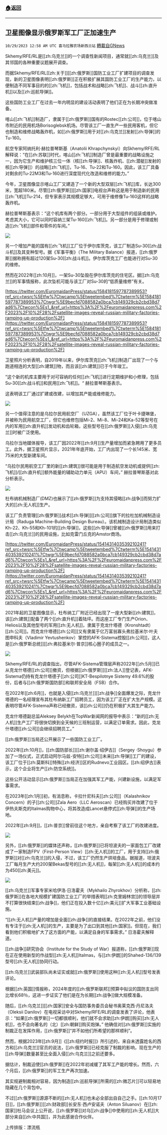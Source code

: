 ###  [:house:返回](README.md)
---


## 卫星图像显示俄罗斯军工厂正加速生产
`10/29/2023 12:58 AM UTC 喜马拉雅农场新西兰站` [轉載自GNews](https://gnews.org/articles/1893512)

Skhemy/RFE/RL是[[zh:乌克兰]]的一个调查性新闻项目，通常就[[zh:乌克兰]]及其邻国的各种重要议题展开调查。

而据Skhemy/RFE/RL[[zh:关于]][[zh:俄罗斯]]国防工业工厂扩建项目的调查发现，新的卫星图像表明[[zh:俄罗斯]]正在积极扩展其国防工业工厂的生产能力，以便制造不同军事目的的[[zh:飞机]]，包括战术和战略[[zh:飞机]]、战斗[[zh:直升机]]以及[[zh:巡航导弹]]。

这些国防工业工厂在过去一年内明显的建设活动表明了他们正在为长期冲突做准备。

喀山[[zh:飞机]]制造厂，隶属于[[zh:俄罗斯]]国有的Rostec[[zh:公司]]，位于喀山市附近的民用机场Borisoglebsk机场。尽管该工厂一直生产一些民用客机，但它也制造和维修战略轰炸机，如[[zh:俄罗斯]]用于对[[zh:乌克兰]]发射[[zh:导弹]]的Tu-160。

航空专家阿纳托利·赫拉普琴斯基（Anatolii Khrapchynskyi）向Skhemy/RFE/RL解释说：“在[[zh:苏联]]时代，喀山[[zh:飞机]]制造厂曾是最重要的战略设施之一，因为它生产和维护核三位一体（核[[zh:导弹]]、核轰炸机、[[zh:潜艇]]发射的核[[zh:导弹]]）的战略[[zh:飞机]]，Tu-16、Tu-22和Tu-160。因此，该工厂具备对剩余的Tu-22M3和Tu-160进行深度现代化改造和维修的能力。”

今年，卫星图像显示喀山工厂又建造了一个新的大型双层[[zh:飞机]]库，长达300 米，宽超180米。尽管[[zh:俄罗斯]][[zh:国家]]电视台声称这是用于制造新的民用[[zh:飞机]]Tu-214，但专家表示其规模足够大，可用于维修像Tu-160这样的战略轰炸机。

赫拉普琴斯基表示：“这个机库有两个部分。一部分用于大型组件的组装或维护。考虑其大小，它可以同时容纳三架Tu-160[[zh:飞机]]。另一部分是用于修理或制造[[zh:飞机]]部件和零件的车间。”

![](ipfs://QmcN8eayRJ6JheJADj8KucPsbg1yWYyN1e1WSL2dssRVNJ?.png)


另一个增加产能的国有[[zh:飞机]]工厂位于伊尔库茨克，该工厂制造Su-30[[zh:战斗机]]及其变种型号。据《军事平衡》（The Military Balance）报道，[[zh:俄罗斯]]据称拥有超过120架Su-30[[zh:战斗机]]。伊尔库茨克工厂也能进行对Su-30的维修。

然而在2022年[[zh:10月]]，一架Su-30坠毁在伊尔库茨克的住宅区。据[[zh:乌克兰]]的军事情报称，此次坠机可能与该工厂对Su-30的“低质量维修”有关。

[https://twitter.com/EuromaidanPress/status/1584181597787389953?ref_src=twsrc%5Etfw%7Ctwcamp%5Etweetembed%7Ctwterm%5E1584181597787389953%7Ctwgr%5E9becfd7088582a0bca7cb149329cb2cbd38d7ad6%7Ctwcon%5Es1_&ref_url=https%3A%2F%2Feuromaidanpress.com%2F2023%2F10%2F28%2Fsatellite-images-reveal-russian-military-factories-ramping-up-production%2F](https://twitter.com/EuromaidanPress/status/1584181597787389953?ref_src=twsrc%5Etfw%7Ctwcamp%5Etweetembed%7Ctwterm%5E1584181597787389953%7Ctwgr%5E9becfd7088582a0bca7cb149329cb2cbd38d7ad6%7Ctwcon%5Es1_&ref_url=https%3A%2F%2Feuromaidanpress.com%2F2023%2F10%2F28%2Fsatellite-images-reveal-russian-military-factories-ramping-up-production%2F)

卫星照片分析表明，自2019年以来，伊尔库茨克[[zh:飞机]]制造厂出现了一个与跑道相连的大型[[zh:建筑]]物，而且该[[zh:建筑]]已于今年竣工。

“这个新的机库主要用于对可容纳的任何[[zh:飞机]]进行定期维护和小修理，包括Su-30[[zh:战斗机]]和民用[[zh:飞机]]。“ 赫拉普琴斯基表示。

这表明该工厂通过扩建或改建，以增加其产能或维修能力。


![](ipfs://QmXEZkpzfBvypnAjBoDoAZkPaqzUDN5kZm3pTbzBgmuzJG?.png)


另一个值得注意的是乌拉尔民用航空厂（UZGA），虽然该工厂位于叶卡捷琳堡，并被称为民用航空工厂，但它也维修包括Mi-2、Mi-8、Mi-24和Ka-52等型号在内的军用[[zh:直升机]]发动机和齿轮箱，这些型号在[[zh:俄罗斯]]入侵[[zh:乌克兰]]时被广泛使用。

乌拉尔当地媒体报导，该工厂因2022年[[zh:9月]]生产量增加而紧急聘用了更多员工。此外，据卫星照片显示，2021年年底开始，工厂内出现了一个长145米、宽75米的大型新建车间。

“乌拉尔民用航空工厂里的新[[zh:建筑]]很可能是用于制造航空发动机或提供[[zh:飞机]]/[[zh:直升机]]额外能量的辅助动力单元（APU）车间，” 赫拉普琴斯基对此分析表示。


![](ipfs://QmSEEhxfGfXEtQjTtYDhwpHtmsQPrcKSjK3EkceUzsFd9e?.png)


杜布纳机械制造厂(DMZ)也展示了[[zh:俄罗斯]]为支持其侵略[[zh:战争]]而努力扩大的[[zh:无人机]]生产。

该工厂负责管理[[zh:俄罗斯]]战术[[zh:导弹]][[zh:公司]]旗下的拉杜加机械制造设计局（Raduga Machine-Building Design Bureau）。该机械制造设计局制造类似Kh-22、Kh-55和Kh-101的[[zh:导弹]]，这些[[zh:导弹]]曾被[[zh:俄罗斯]]用来打击[[zh:乌克兰]]的民用设施，比如克雷门丘克的Amstor商场。

[https://twitter.com/EuromaidanPress/status/1541431403539210241?ref_src=twsrc%5Etfw%7Ctwcamp%5Etweetembed%7Ctwterm%5E1541431403539210241%7Ctwgr%5E9becfd7088582a0bca7cb149329cb2cbd38d7ad6%7Ctwcon%5Es1_&ref_url=https%3A%2F%2Feuromaidanpress.com%2F2023%2F10%2F28%2Fsatellite-images-reveal-russian-military-factories-ramping-up-production%2F](https://twitter.com/EuromaidanPress/status/1541431403539210241?ref_src=twsrc%5Etfw%7Ctwcamp%5Etweetembed%7Ctwterm%5E1541431403539210241%7Ctwgr%5E9becfd7088582a0bca7cb149329cb2cbd38d7ad6%7Ctwcon%5Es1_&ref_url=https%3A%2F%2Feuromaidanpress.com%2F2023%2F10%2F28%2Fsatellite-images-reveal-russian-military-factories-ramping-up-production%2F)

2021年起的卫星图像显示，杜布纳工厂附近已经出现了一座大型新[[zh:建筑]]，该[[zh:建筑]]配备了两个[[zh:直升机]]着陆坪。而这座工厂专门生产Orion、Helios以及其他型号的军用[[zh:无人机]]，隶属于克龙什塔德（Kronshtadt）[[zh:公司]]。而克龙什塔德[[zh:公司]]又有隶属于亿万富翁寡头弗拉基米尔·叶夫图申科夫（Vladimir Yevtushenkov）掌控的AFK-Sistema控股[[zh:公司]]，这人是[[zh:俄罗斯总统]][[zh:弗拉基米尔·普京]]核心圈子的成员之一。


![](ipfs://QmWGZx7r7SYKGwhHn2947D2fBahZtLecBDphLsw6GUivT6?.png)

Skhemy/RFE/RL的调查指出，尽管AFK-Sistema管理层声称2022年[[zh:5月]]已从克龙什塔德[[zh:公司]]撤资，但根据[[zh:俄罗斯]][[zh:法人]]登记表，AFK-Sistema仍持有克龙什塔德子[[zh:公司]]KT-Bespilotnye Sistemy 49.6%的股份，后者与[[zh:俄罗斯国防部]]和联邦安全局（FSB）合作。

在2022年[[zh:6月]]，也就是入侵[[zh:乌克兰]][[zh:战争]]全面爆发之际，克龙什塔德的一名经理宣布其杜布纳新工厂招聘员工，因为该工厂正在扩大生产规模。这表明尽管AFK-Sistema声称已经撤资，该[[zh:公司]]仍在积极扩大其生产能力。

克龙什塔德副总监Aleksey Belykh在TopWar新闻网的报导中表示：“新的[[zh:无人机]]生产工厂将很快切换到全天候的三班制运营，以满足订单需求。因此，克龙什塔德[[zh:公司]]会继续招聘员工。”

[[zh:俄罗斯]]当局还公开展示了一些国防工业工厂。

2022年[[zh:10月]]，[[zh:国防部长]][[zh:谢尔盖·绍伊古]]（Sergey ·Shoygu）参加了一场仪式，正式启动阿尔马兹\-安特[[zh:公司]]未来[[zh:导弹]]工厂的建设，该工厂位于[[zh:莫斯科]]特殊[[zh:经济]]区的Rudnevo工业园区。[[zh:绍伊古]]表示，这个企业将生产[[zh:防空系统]]。

这些公开活动显示[[zh:俄罗斯]]当局正在加强其军工产能，兴建新设施，以满足军事需求。

在2023年[[zh:1月]]初，有消息称，卡拉什尼科夫[[zh:公司]]（Kalashnikov Concern）的子[[zh:公司]]Zala Aero（LLC Aeroscan）已经购买并改建了位于伊热夫斯克的Italmas购物中心，将其改造成Lancet悬停式[[zh:导弹]]的生产场地。

2022年[[zh:9月]]，[[zh:普京]]曾前往这个地方，亲自考察了该工厂的改建进度。


![](ipfs://QmafTtjALmz4BjhzGkTMe3FtesVuDCsuY4u1fdBJN6WWh1?.png)


另外，[[zh:俄罗斯]]的媒体还声称，[[zh:俄罗斯]]已将坦波夫的一家面包工厂改建成了一家制造FPV（First-Person View）[[zh:无人机]]的工厂，用于支持[[zh:俄罗斯]]对[[zh:乌克兰]]的入侵，不过，该工厂仍然生产烘培食品。据报道，坦波夫工厂每月生产大约200架Bekas型号的[[zh:无人机]]，每架[[zh:无人机]]的成本约为450[[zh:美元]]。


![](ipfs://QmXoYW6xGbTUCM3xJiCBteMuR4x5hkaYja11V67JWqKsTe?.png)


[[zh:乌克兰]]军事专家米哈伊洛·日洛霍夫（Mykhailo Zhyrokhov）分析称，[[zh:俄罗斯]]在各地大规模扩建国防工业工厂的举措表明[[zh:克里姆林宫]]的领导层并不打算很快结束[[zh:战争]]，他们正在投入数十亿[[zh:美元]]扩大军事工业基础设施。

 “[[zh:无人机]]产量的增加是全面[[zh:战争]]的直接结果。在2022年之前，他们没有专注于[[zh:无人机]]的生产，主要是为了出口到其他[[zh:国家]]。但现在，我们看到他们积极地扩大了这方面的产能，以满足自身的军事需求。” 日洛霍夫解释道。

[[zh:战争]]研究协会（Institute for the Study of War）报道称，[[zh:俄罗斯]]现在正在使用新型的作战型[[zh:无人机]]Italmas，与[[zh:伊朗]]的Shahed-136/139型号[[zh:无人机]]协同行动。

[[zh:乌克兰]]武装部队尚未证实或就[[zh:俄罗斯]]使用这种[[zh:无人机]]型号发表评论。

根据[[zh:英国]]情报称，2024年度的[[zh:俄罗斯联邦]]预算中拟议的国防支出同比增长68％，这进一步证实了他们是在为长期[[zh:战争]]做大规模准备。

随后，[[zh:乌克兰]][[zh:国家]]安全与国防事务委员会秘书奥莱克西·丹尼洛夫（Oleksii Danilov）在电视采访中对Skhemy/RFE/RL的调查发表了评论，他表示：“如果[[zh:俄罗斯]]一切都很顺利，他们就不会求助[[zh:伊朗]]购买[[zh:无人机]]，也不会向著名的（北）[[zh:朝鲜]]购买炮弹。” 他确信对[[zh:俄罗斯]]实施的制裁正在发挥作用，[[zh:俄罗斯]]“并不如他们所希望的那样顺利”。

然而，根据2023年[[zh:9月]]《[[zh:纽约时报]]》所引述的，来自未透露姓名的西方和[[zh:乌克兰]]官员的说法，[[zh:俄罗斯]]已经克服了制裁的影响，现在生产的[[zh:导弹]]数量甚至比全面入侵[[zh:乌克兰]]之前还要多。

据估计，制裁迫使[[zh:俄罗斯]]在2022年初减缓了其军工产能的增长。然而，六个月后，[[zh:俄罗斯]]的军工生产再次加速。

其实规避制裁相对容易，因为制造[[zh:巡航导弹]]所需的[[zh:微芯片]]可以轻易地隐藏在几个背包中。

不过[[zh:俄罗斯]]源源不断的[[zh:无人机]]也未必全部出自自己之手。[[zh:10月17日]]，[[zh:俄罗斯]][[zh:财政部]]长安东·西卢安诺夫（Anton Siluanov）在[[zh:国家]]杜马会议上公开说，[[zh:俄罗斯]]对乌[[zh:战争]]中使用的[[zh:无人机]]大部分来自[[zh:中共国]]，并为此感谢合作伙伴。

上传排版：漂流瓶

